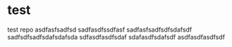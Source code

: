 # test
test repo
asdfasfsadfsd
sadfasdfssdfasf
sadfasfsadfsdfsdafsdf
sadfsdfsadfsdafsdafsda
sdfasdfasdfsdaf
sdafasdfsdafsdf
asdfasdfasdfsdf
